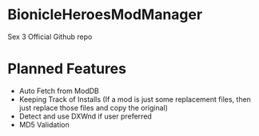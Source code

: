 # BionicleHeroesModManager
 Sex 3 Official Github repo


# Planned Features
- Auto Fetch from ModDB
- Keeping Track of Installs (If a mod is just some replacement files, then just replace those files and copy the original)
- Detect and use DXWnd if user preferred 
- MD5 Validation 

